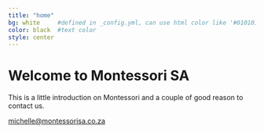```yaml
---
title: "home"
bg: white     #defined in _config.yml, can use html color like '#010101'
color: black  #text color
style: center
---
```


# Welcome to Montessori SA
This is a little introduction on Montessori and a couple of good reason to contact us.


michelle@montessorisa.co.za